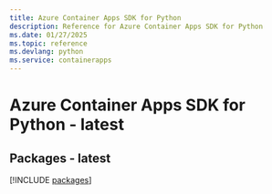 ```yaml
---
title: Azure Container Apps SDK for Python
description: Reference for Azure Container Apps SDK for Python
ms.date: 01/27/2025
ms.topic: reference
ms.devlang: python
ms.service: containerapps
---
```

# Azure Container Apps SDK for Python - latest
## Packages - latest
[!INCLUDE [packages](container-apps-index.md)]
